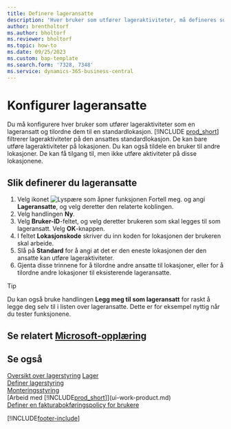 ```yaml
---
title: Definere lageransatte
description: 'Hver bruker som utfører lageraktiviteter, må defineres som en lageransatt tilordnet til én standardlokasjon og eventuelt flere ikke-standardlokasjoner.'
author: brentholtorf
ms.author: bholtorf
ms.reviewer: bholtorf
ms.topic: how-to
ms.date: 09/25/2023
ms.custom: bap-template
ms.search.form: '7328, 7348'
ms.service: dynamics-365-business-central
---
```

# Konfigurer lageransatte

Du må konfigurere hver bruker som utfører lageraktiviteter som en lageransatt og tilordne dem til en standardlokasjon. [!INCLUDE [prod_short](includes/prod_short.md)] filtrerer lageraktiviteter på den ansattes standardlokasjon. De kan bare utføre lageraktiviteter på lokasjonen. Du kan også tildele en bruker til andre lokasjoner. De kan få tilgang til, men ikke utføre aktiviteter på disse lokasjonene.

## Slik definerer du lageransatte  

1. Velg ikonet ![Lyspære som åpner funksjonen Fortell meg.](media/ui-search/search_small.png "Fortell hva du vil gjøre") og angi **Lageransatte**, og velg deretter den relaterte koblingen.  
2. Velg handlingen **Ny**.  
3. Velg **Bruker-ID**-feltet, og velg deretter brukeren som skal legges til som lageransatt. Velg **OK**-knappen.  
4. I feltet **Lokasjonskode** skriver du inn koden for lokasjonen der brukeren skal arbeide.  
5. Slå på **Standard** for å angi at det er den eneste lokasjonen der den ansatte kan utføre lageraktiviteter.  
6. Gjenta disse trinnene for å tilordne andre ansatte til lokasjoner, eller for å tilordne andre lokasjoner til eksisterende lageransatte.  

> [!TIP]
> Du kan også bruke handlingen **Legg meg til som lageransatt** for raskt å legge deg selv til i listen over lageransatte. Dette er for eksempel nyttig når du tester funksjonene.

## Se relatert [Microsoft-opplæring](/training/modules/get-started-warehouse-management/)

## Se også

[Oversikt over lagerstyring](design-details-warehouse-management.md)
[Lager](inventory-manage-inventory.md)  
[Definer lagerstyring](warehouse-setup-warehouse.md)  
[Monteringsstyring](assembly-assemble-items.md)  
[Arbeid med [!INCLUDE[prod_short](includes/prod_short.md)]](ui-work-product.md)  
[Definer en fakturabokføringspolicy for brukere](admin-setup-invoice-posting-policy.md)  

[!INCLUDE[footer-include](includes/footer-banner.md)]
